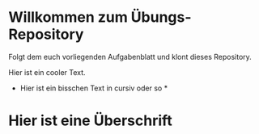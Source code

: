 # Willkommen zum Übungs-Repository

Folgt dem euch vorliegenden Aufgabenblatt und klont dieses Repository.

Hier ist ein cooler Text.

* Hier ist ein bisschen Text in cursiv oder so *

# Hier ist eine Überschrift
